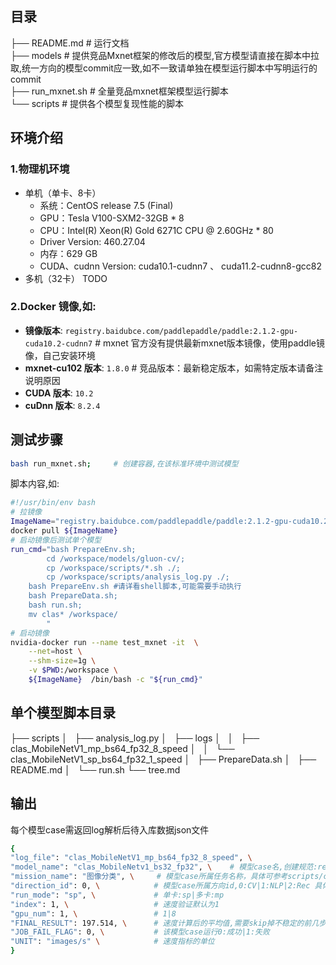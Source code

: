 ## 目录 

├── README.md       # 运行文档  
├── models          # 提供竞品Mxnet框架的修改后的模型,官方模型请直接在脚本中拉取,统一方向的模型commit应一致,如不一致请单独在模型运行脚本中写明运行的commit  
├── run_mxnet.sh  # 全量竞品mxnet框架模型运行脚本  
└── scripts         # 提供各个模型复现性能的脚本  
## 环境介绍
### 1.物理机环境
- 单机（单卡、8卡）
  - 系统：CentOS release 7.5 (Final)
  - GPU：Tesla V100-SXM2-32GB * 8
  - CPU：Intel(R) Xeon(R) Gold 6271C CPU @ 2.60GHz * 80
  - Driver Version: 460.27.04
  - 内存：629 GB
  - CUDA、cudnn Version: cuda10.1-cudnn7 、 cuda11.2-cudnn8-gcc82
- 多机（32卡） TODO
### 2.Docker 镜像,如:

- **镜像版本**: `registry.baidubce.com/paddlepaddle/paddle:2.1.2-gpu-cuda10.2-cudnn7`   # mxnet 官方没有提供最新mxnet版本镜像，使用paddle镜像，自己安装环境
- **mxnet-cu102 版本**: `1.8.0`  # 竞品版本：最新稳定版本，如需特定版本请备注说明原因  
- **CUDA 版本**: `10.2`
- **cuDnn 版本**: `8.2.4`

## 测试步骤
```bash
bash run_mxnet.sh;     # 创建容器,在该标准环境中测试模型   
```
脚本内容,如:
```bash
#!/usr/bin/env bash
# 拉镜像
ImageName="registry.baidubce.com/paddlepaddle/paddle:2.1.2-gpu-cuda10.2-cudnn7";
docker pull ${ImageName}
# 启动镜像后测试单个模型
run_cmd="bash PrepareEnv.sh;
        cd /workspace/models/gluon-cv/;
        cp /workspace/scripts/*.sh ./;
        cp /workspace/scripts/analysis_log.py ./;
	bash PrepareEnv.sh #请详看shell脚本,可能需要手动执行
	bash PrepareData.sh;
	bash run.sh;
	mv clas* /workspace/
        "
# 启动镜像
nvidia-docker run --name test_mxnet -it  \
    --net=host \
    --shm-size=1g \
    -v $PWD:/workspace \
    ${ImageName}  /bin/bash -c "${run_cmd}"

```
## 单个模型脚本目录
├── scripts
│   ├── analysis_log.py
│   ├── logs
│   │   ├── clas_MobileNetV1_mp_bs64_fp32_8_speed
│   │   └── clas_MobileNetV1_sp_bs64_fp32_1_speed
│   ├── PrepareData.sh
│   ├── README.md
│   └── run.sh
└── tree.md

## 输出

每个模型case需返回log解析后待入库数据json文件

```bash
{
"log_file": "clas_MobileNetV1_mp_bs64_fp32_8_speed", \   
"model_name": "clas_MobileNetv1_bs32_fp32", \    # 模型case名,创建规范:repoName_模型名_bs${bs_item}_${fp_item} 如:clas_MobileNetv1_bs32_fp32
"mission_name": "图像分类", \     # 模型case所属任务名称，具体可参考scripts/config.ini      
"direction_id": 0, \            # 模型case所属方向id,0:CV|1:NLP|2:Rec 具体可参考benchmark/scripts/config.ini    
"run_mode": "sp", \             # 单卡:sp|多卡:mp
"index": 1, \                   # 速度验证默认为1
"gpu_num": 1, \                 # 1|8
"FINAL_RESULT": 197.514, \      # 速度计算后的平均值,需要skip掉不稳定的前几步值
"JOB_FAIL_FLAG": 0, \           # 该模型case运行0:成功|1:失败
"UNIT": "images/s" \            # 速度指标的单位 
}

```
